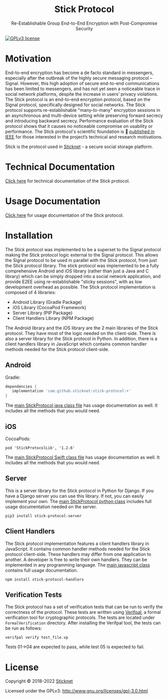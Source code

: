 <h1 align="center">Stick Protocol</h1>
<p align="center">Re-Establishable Group End-to-End Encryption with Post-Compromise Security</p>

[![GPLv3 license](https://img.shields.io/badge/License-GPLv3-blue.svg)](https://www.gnu.org/licenses/gpl-3.0.html)

# Motivation

End-to-end encryption has become a de facto standard in messengers, especially after the outbreak of the highly secure
messaging protocol – Signal. However, this high adoption of secure end-to-end communications has been limited to
messengers, and has not yet seen a noticeable trace in social network platforms, despite the increase in users’ privacy
violations. The Stick protocol is an end-to-end encryption protocol, based on the Signal protocol, specifically designed
for social networks. The Stick protocol supports re-establishable "many-to-many" encryption sessions in an asynchronous
and multi-device setting while preserving forward secrecy and introducing backward secrecy. Performance evaluation of
the Stick protocol shows that it causes no noticeable compromise on usability or performance. The Stick protocol's
scientific foundation is 📄 <a href="https://www.sticknet.org/stick-protocol.pdf">published in IEEE</a> for those
interested in the
project’s technical and research motivations.

Stick is the protocol used in <a href="https://www.sticknet.org">Sticknet</a> - a secure social storage platform.

# Technical Documentation

<a href="https://www.sticknet.org/stick-protocol">Click here<a/> for technical documentation of the Stick protocol.

# Usage Documentation

<a href="https://www.sticknet.org/stick-protocol/usage-documentation">Click here<a/> for usage documentation of the
Stick
protocol.

# Installation

The Stick protocol was implemented to be a superset to the Signal protocol making the Stick protocol logic external to
the Signal protocol. This allows the Signal protocol to be used in parallel with the Stick protocol, from just the Stick
protocol library. The stick protocol was implemented to be a fully comprehensive Android and iOS library (rather than
just a Java and C library) which can be simply dropped into a social network application, and provide E2EE using
re-establishable "sticky sessions", with as low development overhead as possible. The Stick protocol implementation is
composed of 4 libraries:

- Android Library (Gradle Package)
- iOS Library (CocoaPod Framework)
- Server Library (PIP Package)
- Client Handlers Library (NPM Package)

The Android library and the iOS library are the 2 main libraries of the Stick protocol. They have most of the logic
needed on the client-side. There is also a server library for the Stick protocol in Python. In addition, there is a
client handlers library in JavaScript which contains common handler methods needed for the Stick protocol client-side.

## Android

Gradle:

```gradle
dependencies {
   implementation 'com.github.sticknet:stick-protocol:+'
}
```

The <a href="https://github.com/sticknet/stick-protocol/blob/main/android/app/src/main/java/com/stiiick/stickprotocol/main/StickProtocol.java">
main StickProtocol java class file</a> has usage documentation as well. It includes all the methods that you would need.

## iOS

CocoaPods:

```
pod 'StickProtocolLib', '1.2.6'
```

The <a href="https://github.com/sticknet/stick-protocol/blob/main/ios/StickProtocol/StickProtocol/Main/StickProtocol.swift">
main StickProtocol Swift class file</a> has usage documentation as well. It includes all the methods that you would
need.

## Server

This is a server library for the Stick protocol in Python for Django. If you have a Django server you can use this
library. If not, you can easily implement your own.
The <a href="https://github.com/stickapp/stick-protocol/blob/main/server/stick_protocol/stick_protocol.py">main
StickProtocol python class<a/> includes full usage documentation needed on the server.

```
pip3 install stick-protocol-server
```

## Client Handlers

The Stick protocol implementation features a client handlers library in JavaScript. It contains common handler methods
needed for the Stick protocol client-side. These handlers may differ from one application to another. A developer is
free to write their own handlers. They can be implemented in any programming language.
The <a href="https://github.com/stickapp/stick-protocol/blob/main/client-handlers/StickProtocolHandlers.js">main
javascript class</a> contains full usage documentation.

```
npm install stick-protocol-handlers
```

## Verification Tests

The Stick protocol has a set of verification tests that can be run to verify the correctness of the protocol.
These tests are written using <a href="https://verifpal.com/">Verifpal</a>, a formal verification tool for cryptographic
protocols. The tests are located under `FormalVerification` directory. After installing the Verifpal tool, the tests 
can be run as follows:
```
verifpal verify test_file.vp
```
Tests 01->04 are expected to pass, while test 05 is expected to fail.

# License

Copyright © 2018-2022 <a href="https://www.sticknet.org">Sticknet</a>

Licensed under the GPLv3: http://www.gnu.org/licenses/gpl-3.0.html
